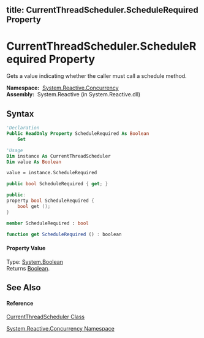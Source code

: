 title: CurrentThreadScheduler.ScheduleRequired Property
---
# CurrentThreadScheduler.ScheduleRequired Property

Gets a value indicating whether the caller must call a schedule method.

**Namespace:**  [System.Reactive.Concurrency](System.Reactive.Concurrency/System.Reactive.Concurrency)  
**Assembly:**  System.Reactive (in System.Reactive.dll)

## Syntax

```vb
'Declaration
Public ReadOnly Property ScheduleRequired As Boolean
    Get
```

```vb
'Usage
Dim instance As CurrentThreadScheduler
Dim value As Boolean

value = instance.ScheduleRequired
```

```csharp
public bool ScheduleRequired { get; }
```

```c++
public:
property bool ScheduleRequired {
    bool get ();
}
```

```fsharp
member ScheduleRequired : bool
```

```javascript
function get ScheduleRequired () : boolean
```

#### Property Value

Type: [System.Boolean](https://msdn.microsoft.com/en-us/library/a28wyd50)  
Returns [Boolean](https://msdn.microsoft.com/en-us/library/a28wyd50).

## See Also

#### Reference

[CurrentThreadScheduler Class](CurrentThreadScheduler/CurrentThreadScheduler)

[System.Reactive.Concurrency Namespace](System.Reactive.Concurrency/System.Reactive.Concurrency)
